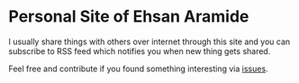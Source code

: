 # Personal Site of Ehsan Aramide
I usually share things with others over internet through this site and you can subscribe to RSS feed which notifies you when new thing gets shared.

Feel free and contribute if you found something interesting via [issues](https://github.com/EhsanAramide/ehsanaramide.github.io/issues).